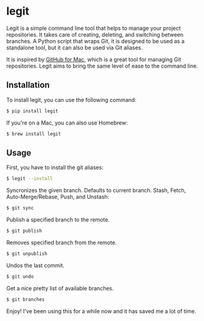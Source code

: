 # legit

Legit is a simple command line tool that helps to manage your project repositories. It takes care of creating, deleting, and switching between branches. A Python script that wraps Git, it is designed to be used as a standalone tool, but it can also be used via Git aliases.


It is inspired by [GitHub for Mac](https://docs.github.com/en/desktop/installing-and-authenticating-to-github-desktop/installing-github-desktop),
which is a great tool for managing Git repositories. Legit aims to bring the same level of ease to the command line.

## Installation

To install legit, you can use the following command:

```bash
$ pip install legit
```

If you're on a Mac, you can also use Homebrew:

```bash
$ brew install legit
```

## Usage

First, you have to install the git aliases:

```bash
$ legit --install
```

Syncronizes the given branch. Defaults to current branch. Stash, Fetch, Auto\-Merge/Rebase, Push, and Unstash:

```bash
$ git sync
```

Publish a specified branch to the remote.

```bash
$ git publish
```

Removes specified branch from the remote.

```bash
$ git unpublish
```

Undos the last commit.

```bash
$ git undo
```

Get a nice pretty list of available branches.

```bash
$ git branches
```

Enjoy! I've been using this for a while now and it has saved me a lot of time.
